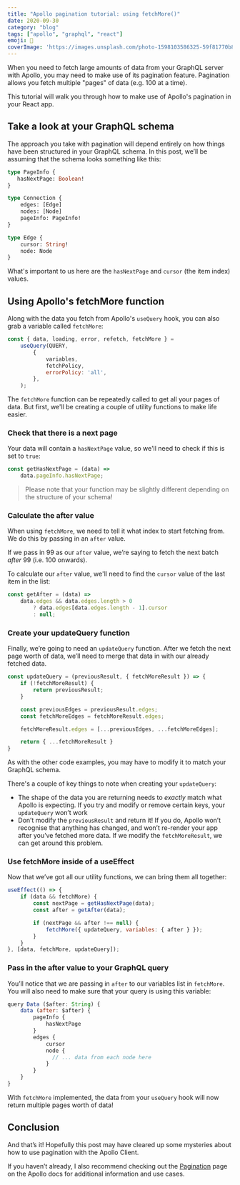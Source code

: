 ```yaml
---
title: "Apollo pagination tutorial: using fetchMore()"
date: 2020-09-30
category: "blog"
tags: ["apollo", "graphql", "react"]
emoji: 🚀
coverImage: 'https://images.unsplash.com/photo-1598103586325-59f81770b82c?ixlib=rb-1.2.1&ixid=eyJhcHBfaWQiOjEyMDd9&auto=format&fit=crop&w=1567&q=80'
--- 
```


When you need to fetch large amounts of data from your GraphQL server with Apollo, you may need to make use of its pagination feature. Pagination allows you fetch multiple "pages" of data (e.g. 100 at a time).

This tutorial will walk you through how to make use of Apollo's pagination in your React app.

## Take a look at your GraphQL schema

The approach you take with pagination will depend entirely on how things have been structured in your GraphQL schema. In this post, we’ll be assuming that the schema looks something like this:

```graphql
type PageInfo {
   hasNextPage: Boolean!
}

type Connection {
    edges: [Edge]
    nodes: [Node]
    pageInfo: PageInfo!
}

type Edge {
    cursor: String!
    node: Node
}
```

What's important to us here are the `hasNextPage` and `cursor` (the item index) values.

## Using Apollo's fetchMore function

Along with the data you fetch from Apollo's `useQuery` hook, you can also grab a variable called `fetchMore`:

```js
const { data, loading, error, refetch, fetchMore } =
	useQuery(QUERY,
        {
            variables,
            fetchPolicy,
            errorPolicy: 'all',
        },
    );
```

The `fetchMore` function can be repeatedly called to get all your pages of data. But first, we'll be creating a couple of utility functions to make life easier.

### Check that there is a next page

Your data will contain a `hasNextPage` value, so we'll need to check if this is set to `true`:

```js
const getHasNextPage = (data) =>
    data.pageInfo.hasNextPage;
```

> Please note that your function may be slightly different depending on the structure of your schema!

### Calculate the after value

When using `fetchMore`, we need to tell it what index to start fetching from. We do this by passing in an `after` value. 

If we pass in 99 as our `after` value, we’re saying to fetch the next batch _after_ 99 (i.e. 100 onwards). 

To calculate our `after` value, we'll need to find the `cursor` value of the last item in the list:
```js
const getAfter = (data) =>
    data.edges && data.edges.length > 0
        ? data.edges[data.edges.length - 1].cursor
        : null;
```

### Create your updateQuery function

Finally, we’re going to need an `updateQuery` function. After we fetch the next page worth of data, we’ll need to merge that data in with our already fetched data.
```js
const updateQuery = (previousResult, { fetchMoreResult }) => {
    if (!fetchMoreResult) {
        return previousResult;
    }

    const previousEdges = previousResult.edges;
    const fetchMoreEdges = fetchMoreResult.edges;

    fetchMoreResult.edges = [...previousEdges, ...fetchMoreEdges];

    return { ...fetchMoreResult }
}

```
As with the other code examples, you may have to  modify it to match your GraphQL schema.

There's a couple of key things to note when creating your `updateQuery`:
* The shape of the data you are returning needs to _exactly_ match what Apollo is expecting. If you try and modify or remove certain keys, your `updateQuery` won’t work
* Don’t modify the `previousResult` and return it! If you do, Apollo won’t recognise that anything has changed, and won’t re-render your app after you’ve fetched more data. If we modify the `fetchMoreResult`, we can get around this problem.

### Use fetchMore inside of a useEffect
Now that we’ve got all our utility functions, we can bring them all together:
```js
useEffect(() => {
    if (data && fetchMore) {
        const nextPage = getHasNextPage(data);
        const after = getAfter(data);

        if (nextPage && after !== null) {
            fetchMore({ updateQuery, variables: { after } });
        }
    }
}, [data, fetchMore, updateQuery]);
```
### Pass in the after value to your GraphQL query

You’ll notice that we are passing in `after` to our variables list in `fetchMore`. You will also need to make sure that your query is using this variable:
```js
query Data ($after: String) {
    data (after: $after) {
        pageInfo {
            hasNextPage
        }
        edges {
            cursor
            node {
              // ... data from each node here
            }
        }
    }
}
```

With `fetchMore` implemented, the data from your `useQuery` hook will now return multiple pages worth of data!

## Conclusion
And that’s it! Hopefully this post may have cleared up some mysteries about how to use pagination with the Apollo Client. 

If you haven’t already, I also recommend checking out the [Pagination](https://www.apollographql.com/docs/react/data/pagination/) page on the Apollo docs for additional information and use cases.